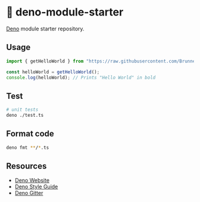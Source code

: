 # 🦕 deno-module-starter

[Deno](https://deno.land) module starter repository.

## Usage

```typescript
import { getHelloWorld } from "https://raw.githubusercontent.com/BrunnerLivio/deno-module-starter/{VERSION}/mod.ts";

const helloWorld = getHelloWorld();
console.log(helloWorld); // Prints "Hello World" in bold
```

## Test

```bash
# unit tests
deno ./test.ts
```

## Format code

```bash
deno fmt **/*.ts
```

## Resources

- [Deno Website](https://deno.land)
- [Deno Style Guide](https://deno.land/std/style_guide.md)
- [Deno Gitter](https://gitter.im/denolife/Lobby)